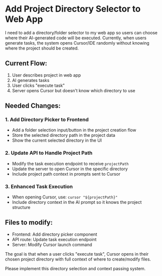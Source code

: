 # Add Project Directory Selector to Web App

I need to add a directory/folder selector to my web app so users can choose where their AI-generated code will be executed. Currently, when users generate tasks, the system opens Cursor/IDE randomly without knowing where the project should be created.

## Current Flow:
1. User describes project in web app
2. AI generates tasks
3. User clicks "execute task" 
4. Server opens Cursor but doesn't know which directory to use

## Needed Changes:

### 1. Add Directory Picker to Frontend
- Add a folder selection input/button in the project creation flow
- Store the selected directory path in the project data
- Show the current selected directory in the UI

### 2. Update API to Handle Project Path
- Modify the task execution endpoint to receive `projectPath`
- Update the server to open Cursor in the specific directory
- Include project path context in prompts sent to Cursor

### 3. Enhanced Task Execution
- When opening Cursor, use: `cursor "${projectPath}"`
- Include directory context in the AI prompt so it knows the project structure

## Files to modify:
- Frontend: Add directory picker component
- API route: Update task execution endpoint
- Server: Modify Cursor launch command

The goal is that when a user clicks "execute task", Cursor opens in their chosen project directory with full context of where to create/modify files.

Please implement this directory selection and context passing system.